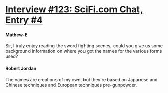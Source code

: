 # [Interview #123: SciFi.com Chat, Entry #4](https://www.theoryland.com/intvmain.php?i=123#4)

#### Mathew-E

Sir, I truly enjoy reading the sword fighting scenes, could you give us some background information on where you got the names for the various forms used?

#### Robert Jordan

The names are creations of my own, but they're based on Japanese and Chinese techniques and European techniques pre-gunpowder.

